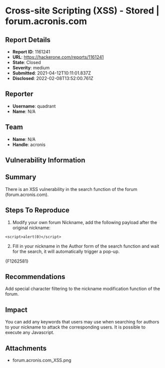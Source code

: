 # Cross-site Scripting (XSS) - Stored | forum.acronis.com

## Report Details
- **Report ID**: 1161241
- **URL**: https://hackerone.com/reports/1161241
- **State**: Closed
- **Severity**: medium
- **Submitted**: 2021-04-12T10:11:01.837Z
- **Disclosed**: 2022-02-08T13:52:00.761Z

## Reporter
- **Username**: quadrant
- **Name**: N/A

## Team
- **Name**: N/A
- **Handle**: acronis

## Vulnerability Information
## Summary

There is an XSS vulnerability in the search function of the forum (forum.acronis.com).

## Steps To Reproduce

  1. Modify your own forum Nickname, add the following payload after the original nickname:

```
<script>alert(0)</script>
```

  2. Fill in your nickname in the Author form of the search function and wait for the search, it will automatically trigger a pop-up.

{F1262581}

## Recommendations

Add special character filtering to the nickname modification function of the forum.

## Impact

You can add any keywords that users may use when searching for authors to your nickname to attack the corresponding users. It is possible to execute any Javascript.

## Attachments
- forum.acronis.com_XSS.png
